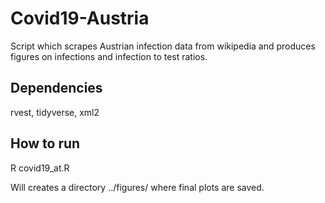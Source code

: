 # Covid19-Austria

Script which scrapes Austrian infection data from wikipedia and produces figures on infections and infection to test ratios.

## Dependencies
rvest, tidyverse, xml2

## How to run
R covid19_at.R

Will creates a directory ../figures/ where final plots are saved.
